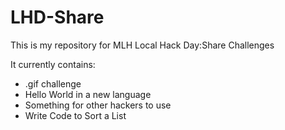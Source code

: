 # LHD-Share
 This is my repository for MLH Local Hack Day:Share Challenges

 It currently contains:
 - .gif challenge
 - Hello World in a new language
 - Something for other hackers to use
 - Write Code to Sort a List